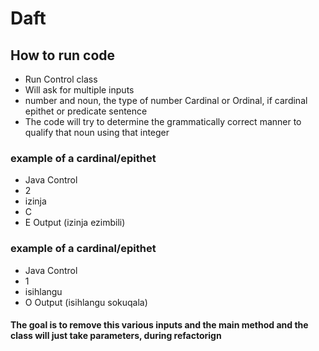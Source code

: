 # Daft
## How to run code
- Run Control class
- Will ask for multiple inputs
- number and noun, the type of number Cardinal or Ordinal, if cardinal epithet or predicate sentence
- The code will try to determine the grammatically correct manner to qualify that noun using that integer

### example of a cardinal/epithet
- Java Control
- 2 
- izinja
- C
- E
Output (izinja ezimbili)

### example of a cardinal/epithet
- Java Control
- 1 
- isihlangu
- O
Output (isihlangu sokuqala)


#### The goal is to remove this various inputs and the main method and the class will just take parameters, during refactorign


